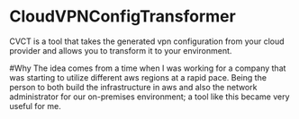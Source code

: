 # CloudVPNConfigTransformer
CVCT is a tool that takes the generated vpn configuration from your cloud provider and allows you to transform it to your environment.

#Why
The idea comes from a time when I was working for a company that was starting to utilize different aws regions at a rapid pace. Being the person to both build the infrastructure in aws and also the network administrator for our on-premises environment; a tool like this  became very useful for me. 
 